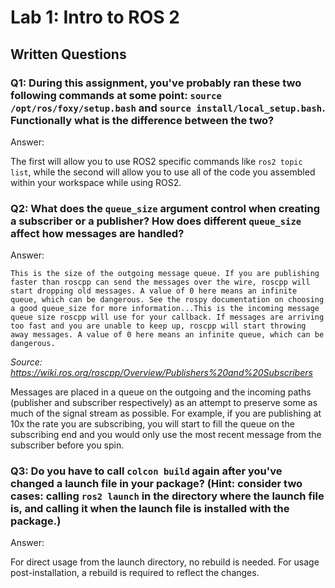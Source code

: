 # Lab 1: Intro to ROS 2

## Written Questions

### Q1: During this assignment, you've probably ran these two following commands at some point: ```source /opt/ros/foxy/setup.bash``` and ```source install/local_setup.bash```. Functionally what is the difference between the two?

Answer: 

The first will allow you to use ROS2 specific commands like ```ros2 topic list```, while the second will allow you to 
use all of the code you assembled within your workspace while using ROS2.


### Q2: What does the ```queue_size``` argument control when creating a subscriber or a publisher? How does different ```queue_size``` affect how messages are handled?

Answer:

```
This is the size of the outgoing message queue. If you are publishing faster than roscpp can send the messages over the wire, roscpp will start dropping old messages. A value of 0 here means an infinite queue, which can be dangerous. See the rospy documentation on choosing a good queue_size for more information...This is the incoming message queue size roscpp will use for your callback. If messages are arriving too fast and you are unable to keep up, roscpp will start throwing away messages. A value of 0 here means an infinite queue, which can be dangerous.
```
*Source: https://wiki.ros.org/roscpp/Overview/Publishers%20and%20Subscribers*

Messages are placed in a queue on the outgoing and the incoming paths (publisher and subscriber respectively) as an attempt
to preserve some as much of the signal stream as possible. For example, if you are publishing at 10x the rate you are subscribing, you 
will start to fill the queue on the subscribing end and you would only use the most recent message from the subscriber before you spin. 


### Q3: Do you have to call ```colcon build``` again after you've changed a launch file in your package? (Hint: consider two cases: calling ```ros2 launch``` in the directory where the launch file is, and calling it when the launch file is installed with the package.)

Answer: 

For direct usage from the launch directory, no rebuild is needed. For usage post-installation, a rebuild is required to reflect the changes.
